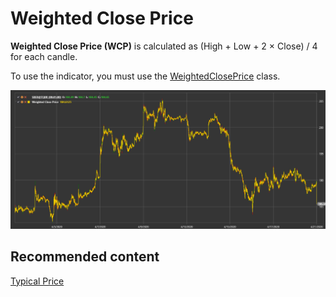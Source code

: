 # Weighted Close Price

**Weighted Close Price (WCP)** is calculated as (High + Low + 2 × Close) / 4 for each candle.

To use the indicator, you must use the [WeightedClosePrice](xref:StockSharp.Algo.Indicators.WeightedClosePrice) class.

![IndicatorWeightedClosePrice](../../../../images/indicatorweightedcloseprice.png)

## Recommended content

[Typical Price](typical_price.md)
